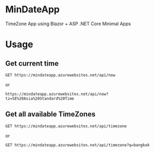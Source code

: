 # MinDateApp

TimeZone App using Blazor + ASP .NET Core Minimal Apps

# Usage

## Get current time

`GET https://mindateapp.azurewebsites.net/api/now`

or

`https://mindateapp.azurewebsites.net/api/now?tz=SE%20Asia%20Standard%20Time`


## Get all available TimeZones

`GET https://mindateapp.azurewebsites.net/api/timezone`

or

`GET https://mindateapp.azurewebsites.net/api/timezone?q=bangkok`
